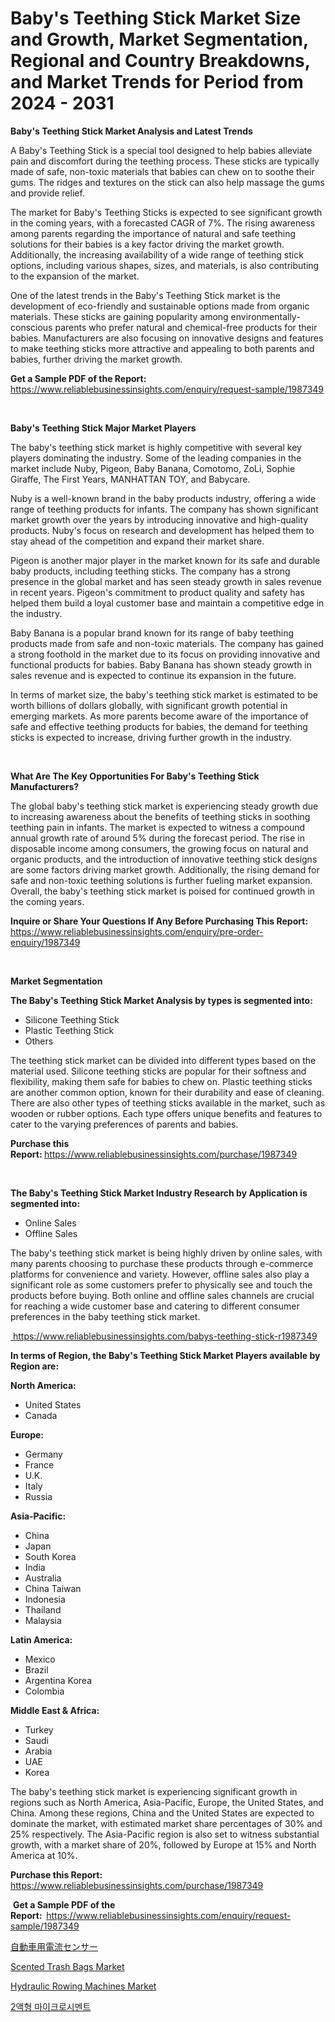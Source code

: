 <p><h1>Baby's Teething Stick Market Size and Growth, Market Segmentation, Regional and Country Breakdowns, and Market Trends for Period from 2024 -  2031</h1></p><p><strong>Baby's Teething Stick Market Analysis and Latest Trends</strong></p>
<p><p>A Baby's Teething Stick is a special tool designed to help babies alleviate pain and discomfort during the teething process. These sticks are typically made of safe, non-toxic materials that babies can chew on to soothe their gums. The ridges and textures on the stick can also help massage the gums and provide relief.</p><p>The market for Baby's Teething Sticks is expected to see significant growth in the coming years, with a forecasted CAGR of 7%. The rising awareness among parents regarding the importance of natural and safe teething solutions for their babies is a key factor driving the market growth. Additionally, the increasing availability of a wide range of teething stick options, including various shapes, sizes, and materials, is also contributing to the expansion of the market.</p><p>One of the latest trends in the Baby's Teething Stick market is the development of eco-friendly and sustainable options made from organic materials. These sticks are gaining popularity among environmentally-conscious parents who prefer natural and chemical-free products for their babies. Manufacturers are also focusing on innovative designs and features to make teething sticks more attractive and appealing to both parents and babies, further driving the market growth.</p></p>
<p><strong>Get a Sample PDF of the Report:&nbsp;</strong> <a href="https://www.reliablebusinessinsights.com/enquiry/request-sample/1987349">https://www.reliablebusinessinsights.com/enquiry/request-sample/1987349</a></p>
<p>&nbsp;</p>
<p><strong>Baby's Teething Stick Major Market Players</strong></p>
<p><p>The baby's teething stick market is highly competitive with several key players dominating the industry. Some of the leading companies in the market include Nuby, Pigeon, Baby Banana, Comotomo, ZoLi, Sophie Giraffe, The First Years, MANHATTAN TOY, and Babycare.</p><p>Nuby is a well-known brand in the baby products industry, offering a wide range of teething products for infants. The company has shown significant market growth over the years by introducing innovative and high-quality products. Nuby's focus on research and development has helped them to stay ahead of the competition and expand their market share.</p><p>Pigeon is another major player in the market known for its safe and durable baby products, including teething sticks. The company has a strong presence in the global market and has seen steady growth in sales revenue in recent years. Pigeon's commitment to product quality and safety has helped them build a loyal customer base and maintain a competitive edge in the industry.</p><p>Baby Banana is a popular brand known for its range of baby teething products made from safe and non-toxic materials. The company has gained a strong foothold in the market due to its focus on providing innovative and functional products for babies. Baby Banana has shown steady growth in sales revenue and is expected to continue its expansion in the future.</p><p>In terms of market size, the baby's teething stick market is estimated to be worth billions of dollars globally, with significant growth potential in emerging markets. As more parents become aware of the importance of safe and effective teething products for babies, the demand for teething sticks is expected to increase, driving further growth in the industry.</p></p>
<p>&nbsp;</p>
<p><strong>What Are The Key Opportunities For Baby's Teething Stick Manufacturers?</strong></p>
<p><p>The global baby's teething stick market is experiencing steady growth due to increasing awareness about the benefits of teething sticks in soothing teething pain in infants. The market is expected to witness a compound annual growth rate of around 5% during the forecast period. The rise in disposable income among consumers, the growing focus on natural and organic products, and the introduction of innovative teething stick designs are some factors driving market growth. Additionally, the rising demand for safe and non-toxic teething solutions is further fueling market expansion. Overall, the baby's teething stick market is poised for continued growth in the coming years.</p></p>
<p><strong>Inquire or Share Your Questions If Any Before Purchasing This Report:</strong> <a href="https://www.reliablebusinessinsights.com/enquiry/pre-order-enquiry/1987349">https://www.reliablebusinessinsights.com/enquiry/pre-order-enquiry/1987349</a></p>
<p>&nbsp;</p>
<p><strong>Market Segmentation</strong></p>
<p><strong>The Baby's Teething Stick Market Analysis by types is segmented into:</strong></p>
<p><ul><li>Silicone Teething Stick</li><li>Plastic Teething Stick</li><li>Others</li></ul></p>
<p><p>The teething stick market can be divided into different types based on the material used. Silicone teething sticks are popular for their softness and flexibility, making them safe for babies to chew on. Plastic teething sticks are another common option, known for their durability and ease of cleaning. There are also other types of teething sticks available in the market, such as wooden or rubber options. Each type offers unique benefits and features to cater to the varying preferences of parents and babies.</p></p>
<p><strong>Purchase this Report:&nbsp;</strong><a href="https://www.reliablebusinessinsights.com/purchase/1987349">https://www.reliablebusinessinsights.com/purchase/1987349</a></p>
<p>&nbsp;</p>
<p><strong>The Baby's Teething Stick Market Industry Research by Application is segmented into:</strong></p>
<p><ul><li>Online Sales</li><li>Offline Sales</li></ul></p>
<p><p>The baby's teething stick market is being highly driven by online sales, with many parents choosing to purchase these products through e-commerce platforms for convenience and variety. However, offline sales also play a significant role as some customers prefer to physically see and touch the products before buying. Both online and offline sales channels are crucial for reaching a wide customer base and catering to different consumer preferences in the baby teething stick market.</p></p>
<p><a href="https://www.reliablebusinessinsights.com/babys-teething-stick-r1987349">&nbsp;https://www.reliablebusinessinsights.com/babys-teething-stick-r1987349</a></p>
<p><strong>In terms of Region, the Baby's Teething Stick Market Players available by Region are:</strong></p>
<p>
    <p> <strong> North America: </strong>
        <ul>
            <li>United States</li>
            <li>Canada</li>
        </ul>
        </p> 
    <p> <strong> Europe: </strong>
        <ul>
            <li>Germany</li>
            <li>France</li>
            <li>U.K.</li>
            <li>Italy</li>
            <li>Russia</li>
        </ul>
        </p> 
    <p> <strong> Asia-Pacific: </strong>
        <ul>
            <li>China</li>
            <li>Japan</li>
            <li>South Korea</li>
            <li>India</li>
            <li>Australia</li>
            <li>China Taiwan</li>
            <li>Indonesia</li>
            <li>Thailand</li>
            <li>Malaysia</li>
        </ul>
        </p> 
    <p> <strong> Latin America: </strong>
        <ul>
            <li>Mexico</li>
            <li>Brazil</li>
            <li>Argentina Korea</li>
            <li>Colombia</li>
        </ul>
        </p> 
    <p> <strong> Middle East & Africa: </strong>
        <ul>
            <li>Turkey</li>
            <li>Saudi</li>
            <li>Arabia</li>
            <li>UAE</li>
            <li>Korea</li>
        </ul>
    </p>
    </p>
<p><p>The baby's teething stick market is experiencing significant growth in regions such as North America, Asia-Pacific, Europe, the United States, and China. Among these regions, China and the United States are expected to dominate the market, with estimated market share percentages of 30% and 25% respectively. The Asia-Pacific region is also set to witness substantial growth, with a market share of 20%, followed by Europe at 15% and North America at 10%.</p></p>
<p><strong>Purchase this Report: </strong><a href="https://www.reliablebusinessinsights.com/purchase/1987349">https://www.reliablebusinessinsights.com/purchase/1987349</a></p>
<p>&nbsp;<strong>Get a Sample PDF of the Report:&nbsp;&nbsp;</strong><a href="https://www.reliablebusinessinsights.com/enquiry/request-sample/1987349">https://www.reliablebusinessinsights.com/enquiry/request-sample/1987349</a></p>
<p><strong></strong></p>
<p><p><a href="https://github.com/JoanaNitzsche/Market-Research-Report-List-1/blob/main/9536876145878.md">自動車用電流センサー</a></p><p><a href="https://github.com/Angelnienowdseej3e45z3p8c/Market-Research-Report-List-3/blob/main/scented-trash-bags-market.md">Scented Trash Bags Market</a></p><p><a href="https://github.com/angeliabkratze/Market-Research-Report-List-1/blob/main/hydraulic-rowing-machines-market.md">Hydraulic Rowing Machines Market</a></p><p><a href="https://github.com/JackieFauhey9089475/Market-Research-Report-List-2/blob/main/3166414154413.md">2액형 마이크로시멘트</a></p></p>